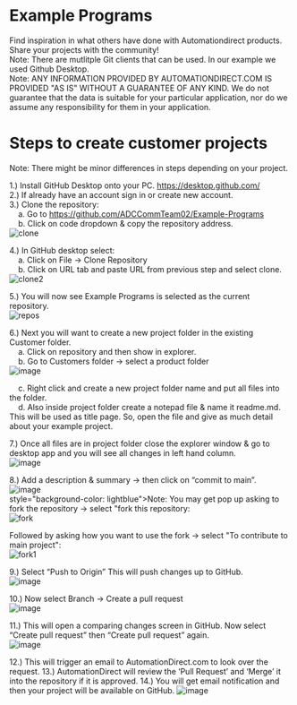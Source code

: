 # Example Programs  
Find inspiration in what others have done with Automationdirect products. Share your projects with the community!  
Note: There are mutlitple Git clients that can be used. In our example we used Github Desktop.  
Note: ANY INFORMATION PROVIDED BY AUTOMATIONDIRECT.COM IS PROVIDED "AS IS" WITHOUT A GUARANTEE OF ANY KIND.
We do not guarantee that the data is suitable for your particular application, nor do we assume any
responsibility for them in your application.

# Steps to create customer projects

Note: There might be minor differences in steps depending on your project. 

1.) Install GitHub Desktop onto your PC. https://desktop.github.com/   
2.) If already have an account sign in or create new account.  
3.) Clone the repository:  
&nbsp; &nbsp; a. Go to https://github.com/ADCCommTeam02/Example-Programs     
&nbsp; &nbsp; b. Click on code dropdown & copy the repository address.  
![clone](https://user-images.githubusercontent.com/47575229/175544116-46e9bdd8-b11d-4e7c-a86f-2bb3bfdca78b.png)

4.) In GitHub desktop select:  
&nbsp; &nbsp; a. Click on File -> Clone Repository  
&nbsp; &nbsp; b. Click on URL tab and paste URL from previous step and select clone.
![clone2](https://user-images.githubusercontent.com/47575229/175544477-78029495-db0c-4a89-a7cd-8afc9428a3cb.png)

5.) You will now see Example Programs is selected as the current repository.  
![repos](https://user-images.githubusercontent.com/47575229/175544679-c1bca0c3-071b-496b-a048-dd8b79ec4f81.png)

6.) Next you will want to create a new project folder in the existing Customer folder.   
&nbsp; &nbsp; a. Click on repository and then show in explorer.  
&nbsp; &nbsp; b. Go to Customers folder -> select a product folder  
![image](https://user-images.githubusercontent.com/47575229/172695588-50500ba8-d1c1-4cbb-8ba8-ca6587725f33.png)  

&nbsp; &nbsp; c. Right click and create a new project folder name and put all files into the folder.   
&nbsp; &nbsp; d. Also inside project folder create a notepad file & name it readme.md. This will be used as title page. So, open the file and give as much detail about your example project.   

7.) Once all files are in project folder close the explorer window & go to desktop app and you will see all changes in left hand column.  
![image](https://user-images.githubusercontent.com/47575229/172693319-76d97fbd-1b0f-4657-b815-a3f63dbdd917.png)

8.) Add a description & summary -> then click on “commit to main”.  
![image](https://user-images.githubusercontent.com/47575229/172693468-3d455e9c-1186-4403-bdd5-91e48ef6cea8.png)  
style="background-color: lightblue">Note:</mark> You may get pop up asking to fork the repository -> select "fork this repository:  
![fork](https://user-images.githubusercontent.com/47575229/175550573-1215f235-7be5-4121-8343-6da2d2ed9f72.png)

Followed by asking how you want to use the fork -> select "To contribute to main project":  
![fork1](https://user-images.githubusercontent.com/47575229/175550638-54634f0b-331b-4dc4-b949-5ce6733e0a0f.png)

9.) Select “Push to Origin”  This will push changes up to GitHub.   
![image](https://user-images.githubusercontent.com/47575229/172693489-f6807eab-fe2a-49d8-b70d-ba4dedc51a40.png)

10.) Now select Branch -> Create a pull request   
![image](https://user-images.githubusercontent.com/47575229/172693925-95cbabc0-3180-4aec-817b-7d0636845ee4.png)

11.) This will open a comparing changes screen in GitHub. Now select “Create pull request” then “Create pull request” again.  
![image](https://user-images.githubusercontent.com/47575229/172694007-50506db5-826c-4936-a2c1-b6e29cf95b7b.png)

12.) This will trigger an email to AutomationDirect.com to look over the request.
13.) AutomationDirect will review the ‘Pull Request’ and ‘Merge’ it into the repository if it is approved.
14.) You will get email notification and then your project will be available on GitHub.
![image](https://user-images.githubusercontent.com/47575229/172694145-d8899b62-272b-43c3-a150-09f1ec582baf.png)








